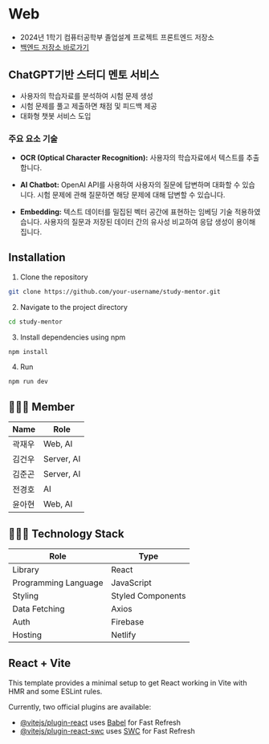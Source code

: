 # Web

-   2024년 1학기 컴퓨터공학부 졸업설계 프로젝트 프론트엔드 저장소
-   [백엔드 저장소 바로가기](https://github.com/jaewoogwak/flask-server)

## ChatGPT기반 스터디 멘토 서비스

-   사용자의 학습자료를 분석하여 시험 문제 생성
-   시험 문제를 풀고 제출하면 채점 및 피드백 제공
-   대화형 챗봇 서비스 도입

### 주요 요소 기술

-   **OCR (Optical Character Recognition):** 사용자의 학습자료에서 텍스트를 추출합니다.

-   **AI Chatbot:** OpenAI API를 사용하여 사용자의 질문에 답변하며 대화할 수 있습니다. 시험 문제에 관해 질문하면 해당 문제에 대해 답변할 수 있습니다.

-   **Embedding:** 텍스트 데이터를 밀집된 벡터 공간에 표현하는 임베딩 기술 적용하였습니다. 사용자의 질문과 저장된 데이터 간의 유사성 비교하여 응답 생성이 용이해집니다.

## Installation

1. Clone the repository

```bash
git clone https://github.com/your-username/study-mentor.git
```

2. Navigate to the project directory

```bash
cd study-mentor
```

3. Install dependencies using npm

```bash
npm install
```

4. Run

```bash
npm run dev
```

## 👨🏻‍💻 Member

| Name   | Role       |
| ------ | ---------- |
| 곽재우 | Web, AI    |
| 김건우 | Server, AI |
| 김준곤 | Server, AI |
| 전경호 | AI         |
| 윤아현 | Web, AI    |

## 🧑🏻‍🔧 Technology Stack

| Role                 | Type              |
| -------------------- | ----------------- |
| Library              | React             |
| Programming Language | JavaScript        |
| Styling              | Styled Components |
| Data Fetching        | Axios             |
| Auth                 | Firebase          |
| Hosting              | Netlify           |

## React + Vite

This template provides a minimal setup to get React working in Vite with HMR and some ESLint rules.

Currently, two official plugins are available:

-   [@vitejs/plugin-react](https://github.com/vitejs/vite-plugin-react/blob/main/packages/plugin-react/README.md) uses [Babel](https://babeljs.io/) for Fast Refresh
-   [@vitejs/plugin-react-swc](https://github.com/vitejs/vite-plugin-react-swc) uses [SWC](https://swc.rs/) for Fast Refresh
